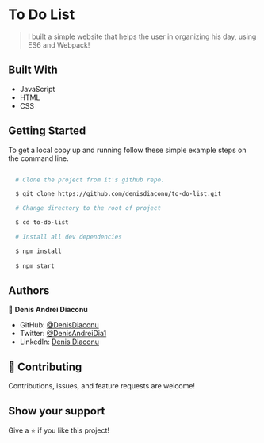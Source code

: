 # To Do List

> I built a simple website that helps the user in organizing his day, using ES6 and Webpack!

## Built With

- JavaScript
- HTML
- CSS



## Getting Started

To get a local copy up and running follow these simple example steps on the command line.

```bash

  # Clone the project from it's github repo.

  $ git clone https://github.com/denisdiaconu/to-do-list.git

  # Change directory to the root of project

  $ cd to-do-list

  # Install all dev dependencies

  $ npm install
    
  $ npm start

```

## Authors

👤 **Denis Andrei Diaconu**

- GitHub: [@DenisDiaconu](https://github.com/denisdiaconu)
- Twitter: [@DenisAndreiDia1](https://twitter.com/DenisAndreiDia1)
- LinkedIn: [Denis Diaconu](https://www.linkedin.com/in/denis-diaconu-1394091b7/)


## 🤝 Contributing

Contributions, issues, and feature requests are welcome!

## Show your support

Give a ⭐️ if you like this project!
